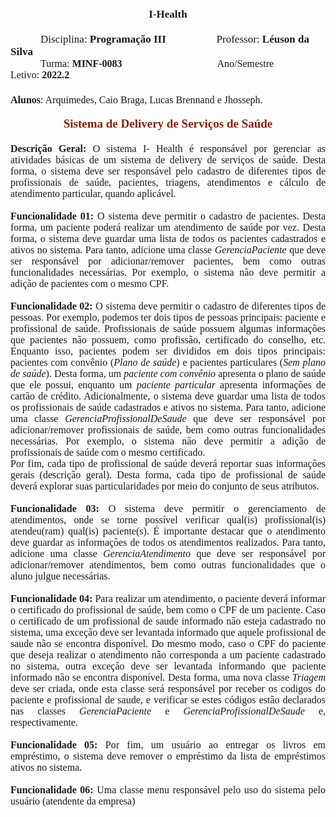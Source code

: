 <p style='margin:0in;line-height:normal;font-size:15px;font-family:"Arial",sans-serif;text-align:center;'><strong><span style='font-size:17px;font-family:"Times New Roman",serif;'>I-Health</span></strong></p>
<p style='margin:0in;line-height:normal;font-size:15px;font-family:"Arial",sans-serif;text-align:center;'><span style='font-size:17px;font-family:"Times New Roman",serif;'>&nbsp;</span></p>
<p style='margin:0in;line-height:normal;font-size:15px;font-family:"Arial",sans-serif;text-indent:.5in;'><span style='font-size:17px;font-family:"Times New Roman",serif;'>Disciplina:<strong>&nbsp;Programa&ccedil;&atilde;o III &nbsp; &nbsp; &nbsp; &nbsp; &nbsp; &nbsp; &nbsp; &nbsp; &nbsp;&nbsp;</strong>Professor: <strong>L&eacute;uson da Silva</strong></span></p>
<p style='margin:0in;line-height:normal;font-size:15px;font-family:"Arial",sans-serif;text-indent:.5in;'><span style='font-size:16px;font-family:"Times New Roman",serif;'>Turma:<strong>&nbsp;MINF-0083</strong> &nbsp; &nbsp; &nbsp; &nbsp; &nbsp; &nbsp; &nbsp; &nbsp; &nbsp; &nbsp; &nbsp; &nbsp; &nbsp; &nbsp; &nbsp; &nbsp; &nbsp; &nbsp; &nbsp;Ano/Semestre Letivo:<strong>&nbsp;2022.2</strong></span></p>
<p style='margin:0in;line-height:normal;font-size:15px;font-family:"Arial",sans-serif;text-align:center;'><strong><span style='font-size:19px;font-family:"Times New Roman",serif;'>&nbsp;</span></strong></p>
<p style='margin:0in;line-height:normal;font-size:15px;font-family:"Arial",sans-serif;'><strong><span style='font-size:16px;font-family:"Times New Roman",serif;'>Alunos</span></strong><span style='font-size:16px;font-family:"Times New Roman",serif;'>: Arquimedes, Caio Braga, Lucas Brennand e Jhosseph.</span></p>
<p style='margin:0in;line-height:normal;font-size:15px;font-family:"Arial",sans-serif;'><span style='font-size:16px;font-family:"Times New Roman",serif;'>&nbsp;</span></p>
<p style='margin:0in;line-height:normal;font-size:15px;font-family:"Arial",sans-serif;text-align:center;'><strong><span style="font-size:19px;font-family:Oswald;color:#85200C;">Sistema de Delivery de Servi&ccedil;os de Sa&uacute;de</span></strong></p>
<p style='margin:0in;line-height:normal;font-size:15px;font-family:"Arial",sans-serif;'><strong><span style='font-size:17px;font-family:"Times New Roman",serif;'>&nbsp;</span></strong></p>
<p style='margin:0in;line-height:normal;font-size:15px;font-family:"Arial",sans-serif;text-align:justify;'><strong><span style='font-size:16px;font-family:"Times New Roman",serif;'>Descri&ccedil;&atilde;o Geral:&nbsp;</span></strong><span style='font-size:16px;font-family:"Times New Roman",serif;'>O sistema I- Health &eacute; respons&aacute;vel por gerenciar as atividades b&aacute;sicas de um sistema de delivery de servi&ccedil;os de sa&uacute;de. Desta forma, o sistema deve ser respons&aacute;vel pelo cadastro de diferentes tipos de profissionais de sa&uacute;de, pacientes, triagens, atendimentos e c&aacute;lculo de atendimento particular, quando aplic&aacute;vel.</span></p>
<p style='margin:0in;line-height:normal;font-size:15px;font-family:"Arial",sans-serif;text-align:justify;'><span style='font-size:16px;font-family:"Times New Roman",serif;'>&nbsp;</span></p>
<p style='margin:0in;line-height:normal;font-size:15px;font-family:"Arial",sans-serif;text-align:justify;'><strong><span style='font-size:16px;font-family:"Times New Roman",serif;'>Funcionalidade 01:&nbsp;</span></strong><span style='font-size:16px;font-family:"Times New Roman",serif;'>O sistema deve permitir o cadastro de pacientes. Desta forma, um paciente poder&aacute; realizar um atendimento de sa&uacute;de por vez. Desta forma, o sistema deve guardar uma lista de todos os pacientes cadastrados e ativos no sistema. Para tanto, adicione uma classe <em>GerenciaPaciente</em> que deve ser respons&aacute;vel por adicionar/remover pacientes, bem como outras funcionalidades necess&aacute;rias. Por exemplo, o sistema n&atilde;o deve permitir a adi&ccedil;&atilde;o de pacientes com o mesmo CPF.</span></p>
<p style='margin:0in;line-height:normal;font-size:15px;font-family:"Arial",sans-serif;text-align:justify;'><span style='font-size:16px;font-family:"Times New Roman",serif;'>&nbsp;</span></p>
<p style='margin:0in;line-height:normal;font-size:15px;font-family:"Arial",sans-serif;text-align:justify;'><strong><span style='font-size:16px;font-family:"Times New Roman",serif;'>Funcionalidade 02:&nbsp;</span></strong><span style='font-size:16px;font-family:"Times New Roman",serif;'>O sistema deve permitir o cadastro de diferentes tipos de pessoas. Por exemplo, podemos ter dois tipos de pessoas principais: paciente e profissional de sa&uacute;de. Profissionais de sa&uacute;de possuem algumas informa&ccedil;&otilde;es que pacientes n&atilde;o possuem, como profiss&atilde;o, certificado do conselho, etc. Enquanto isso, pacientes podem ser divididos em dois tipos principais: pacientes com conv&ecirc;nio (<em>Plano de sa&uacute;de</em>) e pacientes particulares (<em>Sem plano de sa&uacute;de</em>). Desta forma, um <em>paciente com conv&ecirc;nio</em> apresenta o plano de sa&uacute;de que ele possui, enquanto um <em>paciente particular</em> apresenta informa&ccedil;&otilde;es de cart&atilde;o de cr&eacute;dito. Adicionalmente, o sistema deve guardar uma lista de todos os profissionais de sa&uacute;de cadastrados e ativos no sistema. Para tanto, adicione uma classe <em>GerenciaProfissionalDeSaude</em> que deve ser respons&aacute;vel por adicionar/remover profissionais de sa&uacute;de, bem como outras funcionalidades necess&aacute;rias. Por exemplo, o sistema n&atilde;o deve permitir a adi&ccedil;&atilde;o de profissionais de sa&uacute;de com o mesmo certificado.&nbsp;</span></p>
<p style='margin:0in;line-height:normal;font-size:15px;font-family:"Arial",sans-serif;text-align:justify;'><span style='font-size:16px;font-family:"Times New Roman",serif;'>Por fim, cada tipo de profissional de sa&uacute;de dever&aacute; reportar suas informa&ccedil;&otilde;es gerais (descri&ccedil;&atilde;o geral). Desta forma, cada tipo de profissional de sa&uacute;de dever&aacute; explorar suas particularidades por meio do conjunto de seus atributos.</span></p>
<p style='margin:0in;line-height:normal;font-size:15px;font-family:"Arial",sans-serif;text-align:justify;'><span style='font-size:16px;font-family:"Times New Roman",serif;'>&nbsp;</span></p>
<p style='margin:0in;line-height:normal;font-size:15px;font-family:"Arial",sans-serif;text-align:justify;'><strong><span style='font-size:16px;font-family:"Times New Roman",serif;'>Funcionalidade 03:&nbsp;</span></strong><span style='font-size:16px;font-family:"Times New Roman",serif;'>O sistema deve permitir o gerenciamento de atendimentos, onde se torne poss&iacute;vel verificar qual(is) profissional(is) atendeu(ram) qual(is) paciente(s). &Eacute; importante destacar que o atendimento deve guardar as informa&ccedil;&otilde;es de todos os atendimentos realizados. Para tanto, adicione uma classe <em>GerenciaAtendimento</em> que deve ser respons&aacute;vel por adicionar/remover atendimentos, bem como outras funcionalidades que o aluno julgue necess&aacute;rias.</span></p>
<p style='margin:0in;line-height:normal;font-size:15px;font-family:"Arial",sans-serif;text-align:justify;'><span style='font-size:16px;font-family:"Times New Roman",serif;'>&nbsp;</span></p>
<p style='margin:0in;line-height:normal;font-size:15px;font-family:"Arial",sans-serif;text-align:justify;'><strong><span style='font-size:16px;font-family:"Times New Roman",serif;'>Funcionalidade 04:&nbsp;</span></strong><span style='font-size:16px;font-family:"Times New Roman",serif;'>Para realizar um atendimento, o paciente dever&aacute; informar o certificado do profissional de sa&uacute;de, bem como o CPF de um paciente. Caso o certificado de um profissional de saude informado n&atilde;o esteja cadastrado no sistema, uma exce&ccedil;&atilde;o deve ser levantada informado que aquele profissional de saude n&atilde;o se encontra dispon&iacute;vel. Do mesmo modo, caso o CPF do paciente que deseja realizar o atendimento n&atilde;o corresponda a um paciente cadastrado no sistema, outra exce&ccedil;&atilde;o deve ser levantada informando que paciente informado n&atilde;o se encontra dispon&iacute;vel. Desta forma, uma nova classe <em>Triagem</em> deve ser criada, onde esta classe ser&aacute; respons&aacute;vel por receber os codigos do paciente e profissional de saude, e verificar se estes c&oacute;digos est&atilde;o declarados nas classes <em>GerenciaPaciente</em> e <em>GerenciaProfissionalDeSaude</em> e, respectivamente.&nbsp;</span></p>
<p style='margin:0in;line-height:normal;font-size:15px;font-family:"Arial",sans-serif;text-align:justify;'><strong><span style='font-size:16px;font-family:"Times New Roman",serif;'>&nbsp;</span></strong></p>
<p style='margin:0in;line-height:normal;font-size:15px;font-family:"Arial",sans-serif;text-align:justify;'><strong><span style='font-size:16px;font-family:"Times New Roman",serif;'>Funcionalidade 05:&nbsp;</span></strong><span style='font-size:16px;font-family:"Times New Roman",serif;'>Por fim, um usu&aacute;rio ao entregar os livros em empr&eacute;stimo, o sistema deve remover o empr&eacute;stimo da lista de empr&eacute;stimos ativos no sistema.</span></p>
<p style='margin:0in;line-height:normal;font-size:15px;font-family:"Arial",sans-serif;text-align:justify;'><strong><span style='font-size:16px;font-family:"Times New Roman",serif;'>&nbsp;</span></strong></p>
<p style='margin:0in;line-height:normal;font-size:15px;font-family:"Arial",sans-serif;text-align:justify;'><strong><span style='font-size:16px;font-family:"Times New Roman",serif;'>Funcionalidade 06:&nbsp;</span></strong><span style='font-size:16px;font-family:"Times New Roman",serif;'>Uma classe menu respons&aacute;vel pelo uso do sistema pelo usu&aacute;rio (atendente da empresa)&nbsp;</span></p>
